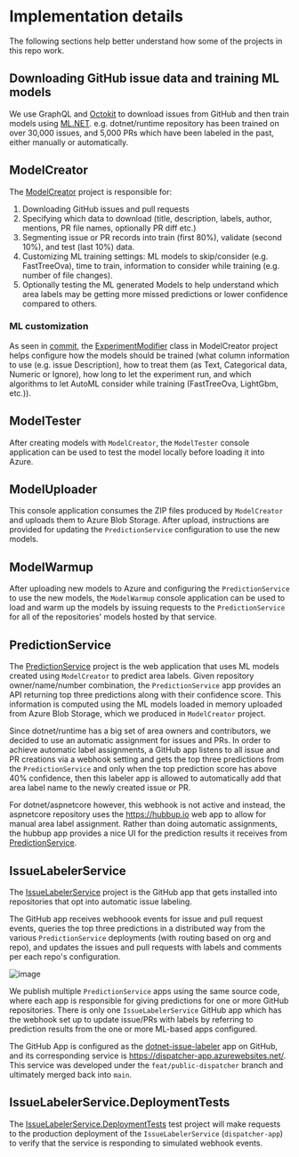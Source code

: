 
# Implementation details

The following sections help better understand how some of the projects in this repo work.

## Downloading GitHub issue data and training ML models

We use GraphQL and [Octokit](https://www.nuget.org/packages/Octokit/) to download issues from GitHub and then train models using [ML.NET](ML.NET). e.g. dotnet/runtime repository has been trained on over 30,000 issues, and 5,000 PRs which have been labeled in the past, either manually or automatically.

## ModelCreator

The [ModelCreator](https://github.com/dotnet/issue-labeler/tree/master/src/ModelCreator) project is responsible for:

1. Downloading GitHub issues and pull requests
2. Specifying which data to download (title, description, labels, author, mentions, PR file names, optionally PR diff etc.)
3. Segmenting issue or PR records into train (first 80%), validate (second 10%), and test (last 10%) data.
4. Customizing ML training settings: ML models to skip/consider (e.g. FastTreeOva), time to train, information to consider while training (e.g. number of file changes).
5. Optionally testing the ML generated Models to help understand which area labels may be getting more missed predictions or lower confidence compared to others.

### ML customization

As seen in [commit](https://github.com/dotnet/issue-labeler/commit/77e4dbc45184f34e940c0f3cba57160e30c2c183), the [ExperimentModifier](https://github.com/maryamariyan/issue-labeler-2/blob/213a96cf88d31333295126e7815c4688c2e31b54/src/CreateMikLabelModel/ML/ExperimentModifier.cs) class in ModelCreator project helps configure how the models should be trained (what column information to use (e.g. issue Description), how to treat them (as Text, Categorical data, Numeric or Ignore), how long to let the experiment run, and which algorithms to let AutoML consider while training (FastTreeOva, LightGbm, etc.)).

## ModelTester

After creating models with `ModelCreator`, the `ModelTester` console application can be used to test the model locally before loading it into Azure.

## ModelUploader

This console application consumes the ZIP files produced by `ModelCreator` and uploads them to Azure Blob Storage. After upload, instructions are provided for updating the `PredictionService` configuration to use the new models.

## ModelWarmup

After uploading new models to Azure and configuring the `PredictionService` to use the new models, the `ModelWarmup` console application can be used to load and warm up the models by issuing requests to the `PredictionService` for all of the repositories' models hosted by that service.

## PredictionService

The [PredictionService](https://github.com/dotnet/issue-labeler/tree/master/src/PredictionService) project is the web application that uses ML models created using `ModelCreator` to predict area labels. Given repository owner/name/number combination, the `PredictionService` app provides an API returning top three predictions along with their confidence score. This information is computed using the ML models loaded in memory uploaded from Azure Blob Storage, which we produced in `ModelCreator` project.

Since dotnet/runtime has a big set of area owners and contributors, we decided to use an automatic assignment for issues and PRs. In order to achieve automatic label assignments, a GitHub app listens to all issue and PR creations via a webhook setting and gets the top three predictions from the `PredictionService` and only when the top prediction score has above 40% confidence, then this labeler app is allowed to automatically add that area label name to the newly created issue or PR.

For dotnet/aspnetcore however, this webhook is not active and instead, the aspnetcore repository uses the https://hubbup.io web app to allow for manual area label assignment. Rather than doing automatic assignments, the hubbup app provides a nice UI for the prediction results it receives from [PredictionService](https://github.com/dotnet/issue-labeler/tree/master/src/PredictionService).

## IssueLabelerService

The [IssueLabelerService](https://github.com/dotnet/issue-labeler/tree/master/src/IssueLabelerService) project is the GitHub app that gets installed into repositories that opt into automatic issue labeling.

The GitHub app receives webhoook events for issue and pull request events, queries the top three predictions in a distributed way from the various `PredictionService` deployments (with routing based on org and repo), and updates the issues and pull requests with labels and comments per each repo's configuration.

![image](https://user-images.githubusercontent.com/5897654/154319795-35975683-c4ae-477d-8a7c-74ad3079f1ed.png)

We publish multiple `PredictionService` apps using the same source code, where each app is responsible for giving predictions for one or more GitHub repositories. There is only one `IssueLabelerService` GitHub app which has the webhook set up to update issue/PRs with labels by referring to prediction results from the one or more ML-based apps configured.

The GitHub App is configured as the [dotnet-issue-labeler](https://github.com/apps/dotnet-issue-labeler/) app on GitHub, and its corresponding service is https://dispatcher-app.azurewebsites.net/. This service was developed under the `feat/public-dispatcher` branch and ultimately merged back into `main`.

## IssueLabelerService.DeploymentTests

The [IssueLabelerService.DeploymentTests](https://github.com/dotnet/issue-labeler/tree/master/test/IssueLabelerService.DeploymentTests) test project will make requests to the production deployment of the `IssueLabelerService` (`dispatcher-app`) to verify that the service is responding to simulated webhook events.
